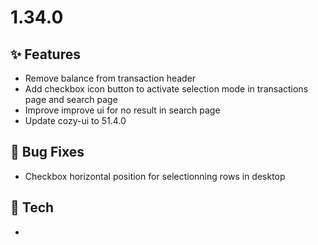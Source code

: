 # 1.34.0

## ✨ Features

* Remove balance from transaction header
* Add checkbox icon button to activate selection mode in transactions page and search page
* Improve improve ui for no result in search page
* Update cozy-ui to 51.4.0

## 🐛 Bug Fixes

* Checkbox horizontal position for selectionning rows in desktop

## 🔧 Tech

*
